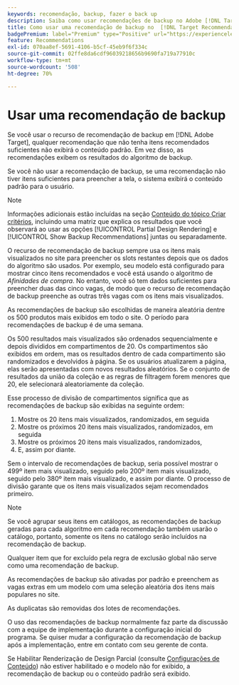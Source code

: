 ```yaml
---
keywords: recomendação, backup, fazer o back up
description: Saiba como usar recomendações de backup no Adobe [!DNL Target Recommendations].
title: Como usar uma recomendação de backup no  [!DNL Target Recommendations]?
badgePremium: label="Premium" type="Positive" url="https://experienceleague.adobe.com/docs/target/using/introduction/intro.html?lang=en#premium newtab=true" tooltip="Consulte o que está incluído no Target Premium."
feature: Recommendations
exl-id: 070aa8ef-5691-4106-b5cf-45eb9f6f334c
source-git-commit: 02ffe8da6cdf96039218656b9690fa719a77910c
workflow-type: tm+mt
source-wordcount: '508'
ht-degree: 70%

---
```


# Usar uma recomendação de backup

Se você usar o recurso de recomendação de backup em [!DNL Adobe Target], qualquer recomendação que não tenha itens recomendados suficientes não exibirá o conteúdo padrão. Em vez disso, as recomendações exibem os resultados do algoritmo de backup.

Se você não usar a recomendação de backup, se uma recomendação não tiver itens suficientes para preencher a tela, o sistema exibirá o conteúdo padrão para o usuário.

>[!NOTE]
>
>Informações adicionais estão incluídas na seção [Conteúdo do tópico Criar critérios](/help/main/c-recommendations/c-algorithms/create-new-algorithm.md#content), incluindo uma matriz que explica os resultados que você observará ao usar as opções [!UICONTROL Partial Design Rendering] e [!UICONTROL Show Backup Recommendations] juntas ou separadamente.

O recurso de recomendação de backup sempre usa os itens mais visualizados no site para preencher os slots restantes depois que os dados do algoritmo são usados. Por exemplo, seu modelo está configurado para mostrar cinco itens recomendados e você está usando o algoritmo de *Afinidades de compra*. No entanto, você só tem dados suficientes para preencher duas das cinco vagas, de modo que o recurso de recomendação de backup preenche as outras três vagas com os itens mais visualizados.

As recomendações de backup são escolhidas de maneira aleatória dentre os 500 produtos mais exibidos em todo o site. O período para recomendações de backup é de uma semana.

Os 500 resultados mais visualizados são ordenados sequencialmente e depois divididos em compartimentos de 20. Os compartimentos são exibidos em ordem, mas os resultados dentro de cada compartimento são randomizados e devolvidos à página. Se os usuários atualizarem a página, elas serão apresentadas com novos resultados aleatórios. Se o conjunto de resultados da união da coleção e as regras de filtragem forem menores que 20, ele selecionará aleatoriamente da coleção.

Esse processo de divisão de compartimentos significa que as recomendações de backup são exibidas na seguinte ordem:

1. Mostre os 20 itens mais visualizados, randomizados, em seguida
1. Mostre os próximos 20 itens mais visualizados, randomizados, em seguida
1. Mostre os próximos 20 itens mais visualizados, randomizados,
1. E, assim por diante.

Sem o intervalo de recomendações de backup, seria possível mostrar o 499º item mais visualizado, seguido pelo 200º item mais visualizado, seguido pelo 380º item mais visualizado, e assim por diante. O processo de divisão garante que os itens mais visualizados sejam recomendados primeiro.

>[!NOTE]
>
>Se você agrupar seus itens em catálogos, as recomendações de backup geradas para cada algoritmo em cada recomendação também usarão o catálogo, portanto, somente os itens no catálogo serão incluídos na recomendação de backup.

Qualquer item que for excluído pela regra de exclusão global não serve como uma recomendação de backup.

As recomendações de backup são ativadas por padrão e preenchem as vagas extras em um modelo com uma seleção aleatória dos itens mais populares no site.

As duplicatas são removidas dos lotes de recomendações.

O uso das recomendações de backup normalmente faz parte da discussão com a equipe de implementação durante a configuração inicial do programa. Se quiser mudar a configuração da recomendação de backup após a implementação, entre em contato com seu gerente de conta.

Se Habilitar Renderização de Design Parcial (consulte [Configurações de Conteúdo](/help/main/c-recommendations/c-algorithms/create-new-algorithm.md#content)) não estiver habilitado e o modelo não for exibido, a recomendação de backup ou o conteúdo padrão será exibido.
